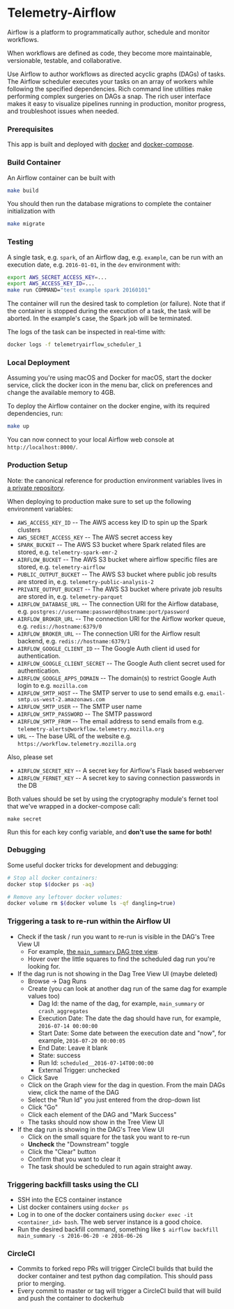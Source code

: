 # Telemetry-Airflow
Airflow is a platform to programmatically author, schedule and monitor workflows.

When workflows are defined as code, they become more maintainable, versionable,
testable, and collaborative.

Use Airflow to author workflows as directed acyclic graphs (DAGs) of tasks.
The Airflow scheduler executes your tasks on an array of workers while following
the specified dependencies. Rich command line utilities make performing complex
surgeries on DAGs a snap. The rich user interface makes it easy to visualize
pipelines running in production, monitor progress, and troubleshoot issues when
needed.

### Prerequisites

This app is built and deployed with
[docker](https://docs.docker.com/) and
[docker-compose](https://docs.docker.com/compose/).

### Build Container

An Airflow container can be built with

```bash
make build
```

You should then run the database migrations to complete the container initialization with

```bash
make migrate
```

### Testing

A single task, e.g. `spark`, of an Airflow dag, e.g. `example`, can be run with an execution date, e.g. `2016-01-01`, in the `dev` environment with:
```bash
export AWS_SECRET_ACCESS_KEY=...
export AWS_ACCESS_KEY_ID=...
make run COMMAND="test example spark 20160101"
```

The container will run the desired task to completion (or failure).
Note that if the container is stopped during the execution of a task,
the task will be aborted. In the example's case, the Spark job will be
terminated.

The logs of the task can be inspected in real-time with:
```bash
docker logs -f telemetryairflow_scheduler_1
```

### Local Deployment

Assuming you're using macOS and Docker for macOS, start the docker service,
click the docker icon in the menu bar, click on preferences and change the
available memory to 4GB.

To deploy the Airflow container on the docker engine, with its required dependencies, run:
```bash
make up
```

You can now connect to your local Airflow web console at
`http://localhost:8000/`.

### Production Setup

Note: the canonical reference for production environment variables lives
in [a private repository](https://github.com/mozilla-services/cloudops-deployment/blob/master/projects/data/puppet/yaml/app/data.prod.wtmo.yaml).

When deploying to production make sure to set up the following environment
variables:

- `AWS_ACCESS_KEY_ID` -- The AWS access key ID to spin up the Spark clusters
- `AWS_SECRET_ACCESS_KEY` -- The AWS secret access key
- `SPARK_BUCKET` -- The AWS S3 bucket where Spark related files are stored,
  e.g. `telemetry-spark-emr-2`
- `AIRFLOW_BUCKET` -- The AWS S3 bucket where airflow specific files are stored,
  e.g. `telemetry-airflow`
- `PUBLIC_OUTPUT_BUCKET` -- The AWS S3 bucket where public job results are
  stored in, e.g. `telemetry-public-analysis-2`
- `PRIVATE_OUTPUT_BUCKET` -- The AWS S3 bucket where private job results are
  stored in, e.g. `telemetry-parquet`
- `AIRFLOW_DATABASE_URL` -- The connection URI for the Airflow database, e.g.
  `postgres://username:password@hostname:port/password`
- `AIRFLOW_BROKER_URL` -- The connection URI for the Airflow worker queue, e.g.
  `redis://hostname:6379/0`
- `AIRFLOW_BROKER_URL` -- The connection URI for the Airflow result backend, e.g.
  `redis://hostname:6379/1`
- `AIRFLOW_GOOGLE_CLIENT_ID` -- The Google Auth client id used for
  authentication.
- `AIRFLOW_GOOGLE_CLIENT_SECRET` -- The Google Auth client secret used for
  authentication.
- `AIRFLOW_GOOGLE_APPS_DOMAIN` -- The domain(s) to restrict Google Auth login
  to e.g. `mozilla.com`
- `AIRFLOW_SMTP_HOST` -- The SMTP server to use to send emails e.g.
  `email-smtp.us-west-2.amazonaws.com`
- `AIRFLOW_SMTP_USER` -- The SMTP user name
- `AIRFLOW_SMTP_PASSWORD` --  The SMTP password
- `AIRFLOW_SMTP_FROM` -- The email address to send emails from e.g.
  `telemetry-alerts@workflow.telemetry.mozilla.org`
- `URL` -- The base URL of the website e.g.
  `https://workflow.telemetry.mozilla.org`

Also, please set

- `AIRFLOW_SECRET_KEY` -- A secret key for Airflow's Flask based webserver
- `AIRFLOW_FERNET_KEY` -- A secret key to saving connection passwords in the DB

Both values should be set by using the cryptography module's fernet tool that
we've wrapped in a docker-compose call:

    make secret

Run this for each key config variable, and **don't use the same for both!**

### Debugging

Some useful docker tricks for development and debugging:

```bash
# Stop all docker containers:
docker stop $(docker ps -aq)

# Remove any leftover docker volumes:
docker volume rm $(docker volume ls -qf dangling=true)
```

### Triggering a task to re-run within the Airflow UI

- Check if the task / run you want to re-run is visible in the DAG's Tree View UI
  - For example, [the `main_summary` DAG tree view](http://workflow.telemetry.mozilla.org/admin/airflow/tree?num_runs=25&root=&dag_id=main_summary).
  - Hover over the little squares to find the scheduled dag run you're looking for.
- If the dag run is not showing in the Dag Tree View UI (maybe deleted)
  - Browse -> Dag Runs
  - Create (you can look at another dag run of the same dag for example values too)
    - Dag Id: the name of the dag, for example, `main_summary` or `crash_aggregates`
    - Execution Date: The date the dag should have run, for example, `2016-07-14 00:00:00`
    - Start Date: Some date between the execution date and "now", for example, `2016-07-20 00:00:05`
    - End Date: Leave it blank
    - State: success
    - Run Id: `scheduled__2016-07-14T00:00:00`
    - External Trigger: unchecked
  - Click Save
  - Click on the Graph view for the dag in question. From the main DAGs view, click the name of the DAG
  - Select the "Run Id" you just entered from the drop-down list
  - Click "Go"
  - Click each element of the DAG and "Mark Success"
  - The tasks should now show in the Tree View UI
- If the dag run is showing in the DAG's Tree View UI
  - Click on the small square for the task you want to re-run
  - **Uncheck** the "Downstream" toggle
  - Click the "Clear" button
  - Confirm that you want to clear it
  - The task should be scheduled to run again straight away.

### Triggering backfill tasks using the CLI

- SSH into the ECS container instance
- List docker containers using `docker ps`
- Log in to one of the docker containers using `docker exec -it <container_id> bash`. The web server instance is a good choice.
- Run the desired backfill command, something like `$ airflow backfill main_summary -s 2016-06-20 -e 2016-06-26`

### CircleCI

- Commits to forked repo PRs will trigger CircleCI builds that build the docker container and test python dag compilation. This should pass prior to merging.
- Every commit to master or tag will trigger a CircleCI build that will build and push the container to dockerhub